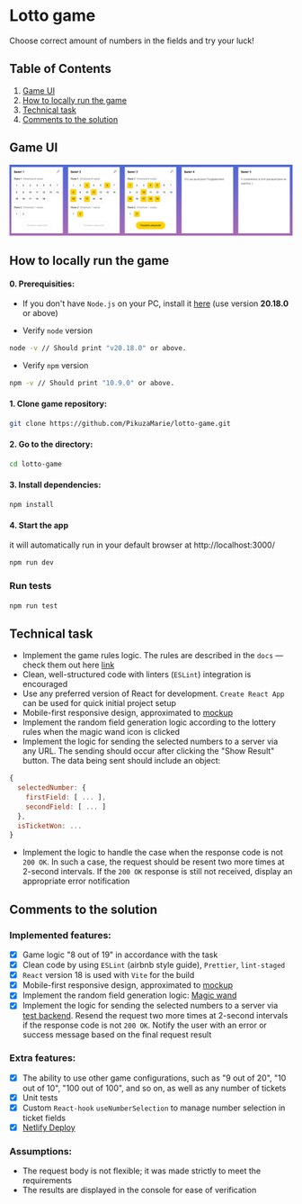 # Lotto game

Choose correct amount of numbers in the fields and try your luck!

## Table of Contents

1. [Game UI](#game-ui)
2. [How to locally run the game](#how-to-locally-run-the-game)
3. [Technical task](#technical-task)
4. [Comments to the solution](#comments-to-the-solution)

## Game UI

![app.png](docs/img/app.png)

## How to locally run the game

#### 0. Prerequisities:

- If you don't have `Node.js` on your PC, install it [here](https://nodejs.org/en/download) (use version **20.18.0** or above)

- Verify `node` version

```bash
node -v // Should print "v20.18.0" or above.
```

- Verify `npm` version

```bash
npm -v // Should print "10.9.0" or above.
```

#### 1. Clone game repository:

```bash
git clone https://github.com/PikuzaMarie/lotto-game.git
```

#### 2. Go to the directory:

```bash
cd lotto-game
```

#### 3. Install dependencies:

```bash
npm install
```

#### 4. Start the app

it will automatically run in your default browser at http://localhost:3000/

```bash
npm run dev
```

### Run tests

```bash
npm run test
```

## Technical task

- Implement the game rules logic. The rules are described in the `docs` —
  check them out here [link](docs/games/8_out_of_19.md)
- Clean, well-structured code with linters (`ESLint`) integration is encouraged
- Use any preferred version of React for development. `Create React App` can be used for quick initial project setup
- Mobile-first responsive design, approximated to [mockup](https://www.figma.com/file/VDraSBJhGzDKP33eS4IBbp6Z/Finch_test)
- Implement the random field generation logic according to the lottery rules when the magic wand icon is clicked
- Implement the logic for sending the selected numbers to a server via any URL. The sending should occur after clicking the "Show Result" button. The data being sent should include an object:

```javascript
{
  selectedNumber: {
    firstField: [ ... ],
    secondField: [ ... ]
  },
  isTicketWon: ...
}
```

- Implement the logic to handle the case when the response code is not `200 OK`. In such a case, the request should be resent two more times at 2-second intervals. If the `200 OK` response is still not received, display an appropriate error notification

## Comments to the solution

### Implemented features:

- [x] Game logic "8 out of 19" in accordance with the task
- [x] Clean code by using `ESLint` (airbnb style guide), `Prettier`, `lint-staged`
- [x] `React` version 18 is used with `Vite` for the build
- [x] Mobile-first responsive design, approximated to [mockup](https://www.figma.com/file/VDraSBJhGzDKP33eS4IBbp6Z/Finch_test)
- [x] Implement the random field generation logic: [Magic wand](src/components/MagicWand/MagicWand.js)
- [x] Implement the logic for sending the selected numbers to a server via [test backend](https://httpstat.us/). Resend the request two more times at 2-second intervals if the response code is not `200 OK`. Notify the user with an error or success message based on the final request result

### Extra features:

- [x] The ability to use other game configurations, such as "9 out of 20", "10 out of 10", "100 out of 100", and so on, as well as any number of tickets
- [x] Unit tests
- [x] Custom `React-hook` `useNumberSelection` to manage number selection in ticket fields
- [x] [Netlify Deploy](https://lotto-game-by-marie.netlify.app/)

### Assumptions:

- The request body is not flexible; it was made strictly to meet the requirements
- The results are displayed in the console for ease of verification
